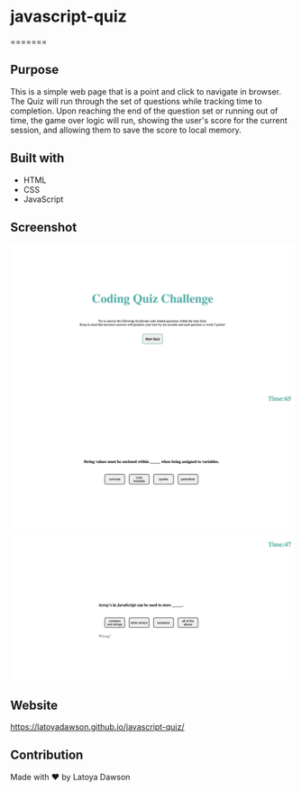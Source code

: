 # javascript-quiz
=======

## Purpose
This is a simple web page that is a point and click to navigate in browser. The Quiz will run through the set of questions while tracking time to completion. Upon reaching the end of the question set or running out of time, the game over logic will run, showing the user's score for the current session, and allowing them to save the score to local memory.

## Built with 
* HTML
* CSS
* JavaScript

## Screenshot
![screenshot of startpage](/assets/images/start-screen.png)
![screenshot of timer](/assets/images/time-screen.png)
![screenshot of QA](/assets/images/Q&A.png)

## Website
https://latoyadawson.github.io/javascript-quiz/

## Contribution
Made with ❤️  by Latoya Dawson
